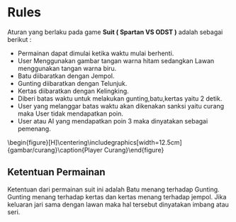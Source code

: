 # Rules #

Aturan yang berlaku pada game **Suit ( Spartan VS ODST )** adalah sebagai berikut :

- Permainan dapat dimulai ketika waktu mulai berhenti.
- User Menggunakan gambar tangan warna hitam sedangkan Lawan menggunakan tangan warna biru.
- Batu diibaratkan dengan Jempol.
- Gunting diibaratkan dengan Telunjuk.
- Kertas diibaratkan dengan Kelingking.
- Diberi batas waktu untuk melakukan gunting,batu,kertas yaitu 2 detik.
- User yang melanggar batas waktu akan dikenakan sanksi yaitu curang maka User tidak mendapatkan poin.
- User atau AI yang mendapatkan poin 3 maka dinyatakan sebagai pemenang.

\begin{figure}[H]\centering\includegraphics[width=12.5cm]{gambar/curang}\caption{Player Curang}\end{figure}

## Ketentuan Permainan ##

Ketentuan dari permainan suit ini adalah Batu menang terhadap Gunting. Gunting menang terhadap kertas dan kertas menang terhadap jempol. Jika keluaran jari sama dengan lawan maka hal tersebut dinyatakan imbang atau seri.






